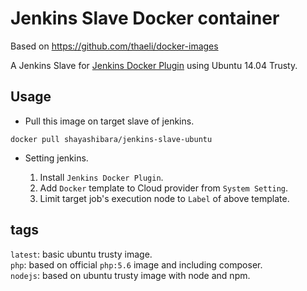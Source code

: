 Jenkins Slave Docker container
==============================

Based on https://github.com/thaeli/docker-images

A Jenkins Slave for [Jenkins Docker Plugin](https://wiki.jenkins-ci.org/display/JENKINS/Docker+Plugin) using Ubuntu 14.04 Trusty.

## Usage

- Pull this image on target slave of jenkins.

```
docker pull shayashibara/jenkins-slave-ubuntu
```

- Setting jenkins.

  1. Install `Jenkins Docker Plugin`.
  2. Add `Docker` template to Cloud provider from `System Setting`.
  3. Limit target job's execution node to `Label` of above template.

##  tags

`latest`: basic ubuntu trusty image.  
`php`: based on official `php:5.6` image and including composer.   
`nodejs`: based on ubuntu trusty image with node and npm.
